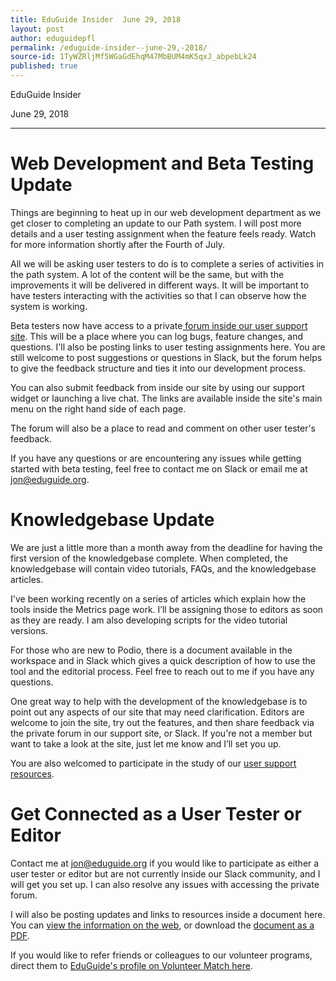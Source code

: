 ```yaml
---
title: EduGuide Insider  June 29, 2018
layout: post
author: eduguidepfl
permalink: /eduguide-insider--june-29,-2018/
source-id: 1TyWZRljMf5WGaGdEhqM47MbBUM4mK5qxJ_abpebLk24
published: true
---
```

EduGuide Insider

June 29, 2018

* * *


# Web Development and Beta Testing Update

Things are beginning to heat up in our web development department as we get closer to completing an update to our Path system. I will post more details and a user testing assignment when the feature feels ready. Watch for more information shortly after the Fourth of July.

All we will be asking user testers to do is to complete a series of activities in the path system. A lot of the content will be the same, but with the improvements it will be delivered in different ways. It will be important to have testers interacting with the activities so that I can observe how the system is working.

Beta testers now have access to a private[ forum inside our user support site](http://eduguide.freshdesk.com/support/discussions/3000000297). This will be a place where you can log bugs, feature changes, and questions. I'll also be posting links to user testing assignments here. You are still welcome to post suggestions or questions in Slack, but the forum helps to give the feedback structure and ties it into our development process.

You can also submit feedback from inside our site by using our support widget or launching a live chat. The links are available inside the site's main menu on the right hand side of each page.

The forum will also be a place to read and comment on other user tester's feedback.

If you have any questions or are encountering any issues while getting started with beta testing, feel free to contact me on Slack or email me at [jon@eduguide.org](mailto:jon@eduguide.org).

###

# Knowledgebase Update

We are just a little more than a month away from the deadline for having the first version of the knowledgebase complete. When completed, the knowledgebase will contain video tutorials, FAQs, and the knowledgebase articles.

I've been working recently on a series of articles which explain how the tools inside the Metrics page work. I’ll be assigning those to editors as soon as they are ready. I am also developing scripts for the video tutorial versions.

For those who are new to Podio, there is a document available in the workspace and in Slack which gives a quick description of how to use the tool and the editorial process. Feel free to reach out to me if you have any questions.

One great way to help with the development of the knowledgebase is to point out any aspects of our site that may need clarification. Editors are welcome to join the site, try out the features, and then share feedback via the private forum in our support site, or Slack. If you're not a member but want to take a look at the site, just let me know and I’ll set you up.

You are also welcomed to participate in the study of our [user support resources](http://eduguide.freshdesk.com/support/discussions/topics/3000170214).

###

# Get Connected as a User Tester or Editor

Contact me at [jon@eduguide.org](mailto:jon@eduguide.org) if you would like to participate as either a user tester or editor but are not currently inside our Slack community, and I will get you set up. I can also resolve any issues with accessing the private forum.

I will also be posting updates and links to resources inside a document here. You can [view the information on the web](https://eduguideinsiders.gitbooks.io/eduguideinsiders/content/), or download the [document as a PDF](https://legacy.gitbook.com/download/pdf/book/eduguideinsiders/eduguideinsiders).

If you would like to refer friends or colleagues to our volunteer programs, direct them to [EduGuide's profile on Volunteer Match here](https://www.volunteermatch.org/search/org1019195.jsp).

